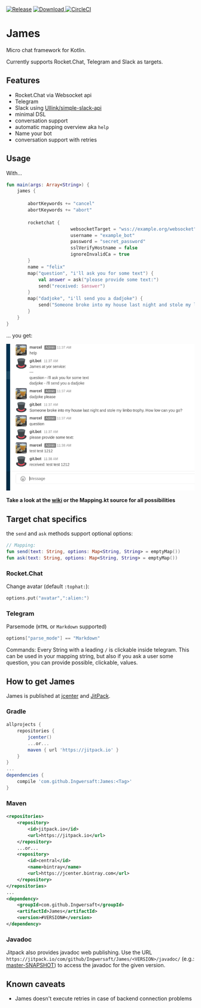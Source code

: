 [![Release](https://jitpack.io/v/Ingwersaft/James.svg?style=flat-square)](https://jitpack.io/#Ingwersaft/James)
[ ![Download](https://api.bintray.com/packages/ingwersaft/JamesBot/JamesBot/images/download.svg) ](https://bintray.com/ingwersaft/JamesBot/JamesBot/_latestVersion)
[![CircleCI](https://circleci.com/gh/Ingwersaft/James.svg?style=svg)](https://circleci.com/gh/Ingwersaft/James)

# James
Micro chat framework for Kotlin.

Currently supports Rocket.Chat, Telegram and Slack as targets.

## Features
 * Rocket.Chat via Websocket api
 * Telegram
 * Slack using [Ullink/simple-slack-api](https://github.com/Ullink/simple-slack-api)
 * minimal DSL
 * conversation support
 * automatic mapping overview aka `help`
 * Name your bot
 * conversation support with retries
 
## Usage
With...
```kotlin
fun main(args: Array<String>) {
    james {
        
        abortKeywords += "cancel"
        abortKeywords += "abort"
                
        rocketchat {
                        websocketTarget = "wss://example.org/websocket"
                        username = "example_bot"
                        password = "secret_password"
                        sslVerifyHostname = false
                        ignoreInvalidCa = true
        }    
        name = "felix"
        map("question", "i'll ask you for some text") {
            val answer = ask("please provide some text:")
            send("received: $answer")
        }
        map("dadjoke", "i'll send you a dadjoke") {
            send("Someone broke into my house last night and stole my limbo trophy. How low can you go?")
        }
    }
}
```
... you get:

![example](readmefiles/rocketchatexample.png)

**Take a look at the [wiki](https://github.com/Ingwersaft/James/wiki) or the Mapping.kt source for all possibilities**

## Target chat specifics
the `send` and `ask` methods support optional options:
```kotlin
// Mapping:
fun send(text: String, options: Map<String, String> = emptyMap())
fun ask(text: String, options: Map<String, String> = emptyMap())
```

### Rocket.Chat
Change avatar (default `:tophat:`):
```kotlin
options.put("avatar",":alien:")
```

### Telegram
Parsemode (`HTML` or `Markdown` supported)
```kotlin
options["parse_mode"] == "Markdown"
```
Commands:
Every String with a leading `/` is clickable inside telegram. This can be used in your mapping string, but also if you ask
a user some question, you can provide possible, clickable, values.
 
## How to get James
James is published at [jcenter](https://bintray.com/ingwersaft/JamesBot/JamesBot) and [JitPack](https://jitpack.io/#Ingwersaft/James).
### Gradle
```groovy
allprojects {
    repositories {
        jcenter()
        ...or...
        maven { url 'https://jitpack.io' }
    }
}
...
dependencies {
    compile 'com.github.Ingwersaft:James:<Tag>'
}
```
### Maven
```xml
<repositories>
    <repository>
        <id>jitpack.io</id>
        <url>https://jitpack.io</url>
    </repository>
    ...or...
    <repository>
        <id>central</id>
        <name>bintray</name>
        <url>https://jcenter.bintray.com</url>
    </repository>
</repositories>
...
<dependency>
    <groupId>com.github.Ingwersaft</groupId>
    <artifactId>James</artifactId>
    <version>#VERSION#</version>
</dependency>
```

### Javadoc
Jitpack also provides javadoc web publishing. Use the URL
`https://jitpack.io/com/github/Ingwersaft/James/<VERSION>/javadoc/`
(e.g.: [master-SNAPSHOT](https://jitpack.io/com/github/Ingwersaft/James/master-SNAPSHOT/javadoc/))
to access the javadoc for the given version.

## Known caveats
 * James doesn't execute retries in case of backend connection problems
